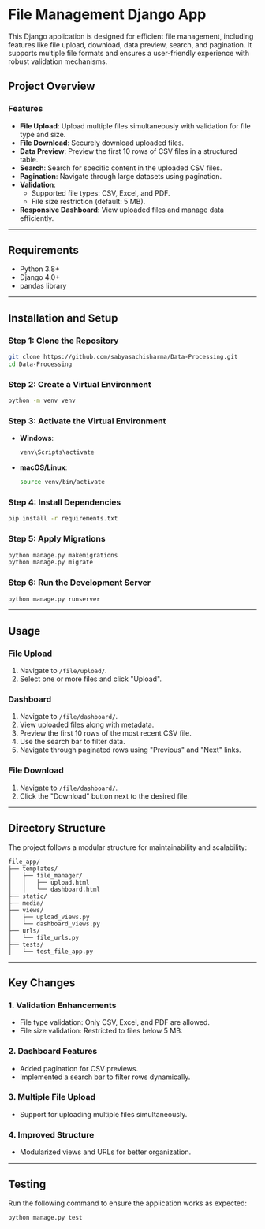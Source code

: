 # File Management Django App

This Django application is designed for efficient file management, including features like file upload, download, data preview, search, and pagination. It supports multiple file formats and ensures a user-friendly experience with robust validation mechanisms.

## Project Overview

### Features

- **File Upload**: Upload multiple files simultaneously with validation for file type and size.
- **File Download**: Securely download uploaded files.
- **Data Preview**: Preview the first 10 rows of CSV files in a structured table.
- **Search**: Search for specific content in the uploaded CSV files.
- **Pagination**: Navigate through large datasets using pagination.
- **Validation**:
  - Supported file types: CSV, Excel, and PDF.
  - File size restriction (default: 5 MB).
- **Responsive Dashboard**: View uploaded files and manage data efficiently.

---

## Requirements

- Python 3.8+
- Django 4.0+
- pandas library

---

## Installation and Setup

### Step 1: Clone the Repository

```bash
git clone https://github.com/sabyasachisharma/Data-Processing.git
cd Data-Processing
```

### Step 2: Create a Virtual Environment

```bash
python -m venv venv
```

### Step 3: Activate the Virtual Environment

- **Windows**:
  ```bash
  venv\Scripts\activate
  ```
- **macOS/Linux**:
  ```bash
  source venv/bin/activate
  ```

### Step 4: Install Dependencies

```bash
pip install -r requirements.txt
```

### Step 5: Apply Migrations

```bash
python manage.py makemigrations
python manage.py migrate
```

### Step 6: Run the Development Server

```bash
python manage.py runserver
```

---

## Usage

### File Upload
1. Navigate to `/file/upload/`.
2. Select one or more files and click "Upload".

### Dashboard
1. Navigate to `/file/dashboard/`.
2. View uploaded files along with metadata.
3. Preview the first 10 rows of the most recent CSV file.
4. Use the search bar to filter data.
5. Navigate through paginated rows using "Previous" and "Next" links.

### File Download
1. Navigate to `/file/dashboard/`.
2. Click the "Download" button next to the desired file.

---

## Directory Structure

The project follows a modular structure for maintainability and scalability:

```
file_app/
├── templates/
│   ├── file_manager/
│   │   ├── upload.html
│   │   └── dashboard.html
├── static/
├── media/
├── views/
│   ├── upload_views.py
│   └── dashboard_views.py
├── urls/
│   └── file_urls.py
├── tests/
│   └── test_file_app.py
```

---

## Key Changes

### 1. Validation Enhancements
- File type validation: Only CSV, Excel, and PDF are allowed.
- File size validation: Restricted to files below 5 MB.

### 2. Dashboard Features
- Added pagination for CSV previews.
- Implemented a search bar to filter rows dynamically.

### 3. Multiple File Upload
- Support for uploading multiple files simultaneously.

### 4. Improved Structure
- Modularized views and URLs for better organization.

---

## Testing

Run the following command to ensure the application works as expected:

```bash
python manage.py test
```
